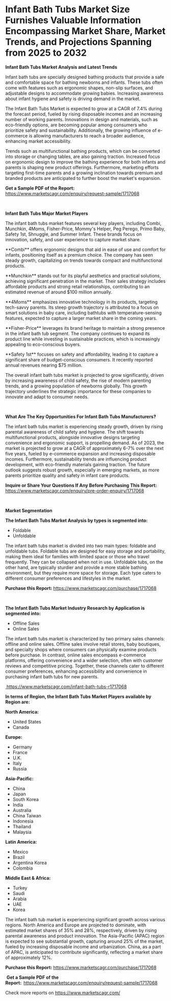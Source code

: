 <p><h1>Infant Bath Tubs Market Size Furnishes Valuable Information Encompassing Market Share, Market Trends, and Projections Spanning from 2025 to 2032</h1></p><p><strong>Infant Bath Tubs Market Analysis and Latest Trends</strong></p>
<p><p>Infant bath tubs are specially designed bathing products that provide a safe and comfortable space for bathing newborns and infants. These tubs often come with features such as ergonomic shapes, non-slip surfaces, and adjustable designs to accommodate growing babies. Increasing awareness about infant hygiene and safety is driving demand in the market.</p><p>The Infant Bath Tubs Market is expected to grow at a CAGR of 7.4% during the forecast period, fueled by rising disposable incomes and an increasing number of working parents. Innovations in design and materials, such as eco-friendly options, are becoming popular among consumers who prioritize safety and sustainability. Additionally, the growing influence of e-commerce is allowing manufacturers to reach a broader audience, enhancing market accessibility.</p><p>Trends such as multifunctional bathing products, which can be converted into storage or changing tables, are also gaining traction. Increased focus on ergonomic design to improve the bathing experience for both infants and parents is shaping new product offerings. Furthermore, marketing efforts targeting first-time parents and a growing inclination towards premium and branded products are anticipated to further boost the market's expansion.</p></p>
<p><strong>Get a Sample PDF of the Report:&nbsp;</strong> <a href="https://www.marketscagr.com/enquiry/request-sample/1717068?utm_campaign=3019&utm_medium=2&utm_source=Github&utm_content=ia&utm_term=04042025&utm_id=infant-bath-tubs">https://www.marketscagr.com/enquiry/request-sample/1717068</a></p>
<p>&nbsp;</p>
<p><strong>Infant Bath Tubs Major Market Players</strong></p>
<p><p>The infant bath tubs market features several key players, including Combi, Munchkin, 4Moms, Fisher-Price, Mommy's Helper, Peg Perego, Primo Baby, Safety 1st, Shnuggle, and Summer Infant. These brands focus on innovation, safety, and user experience to capture market share.</p><p>**Combi** offers ergonomic designs that aid in ease of use and comfort for infants, positioning itself as a premium choice. The company has seen steady growth, capitalizing on trends towards compact and multifunctional products. </p><p>**Munchkin** stands out for its playful aesthetics and practical solutions, achieving significant penetration in the market. Their sales strategy includes affordable products and strong retail relationships, contributing to an estimated revenue of around $100 million annually.</p><p>**4Moms** emphasizes innovative technology in its products, targeting tech-savvy parents. Its steep growth trajectory is attributed to a focus on smart solutions in baby care, including bathtubs with temperature-sensing features, expected to capture a larger market share in the coming years.</p><p>**Fisher-Price** leverages its brand heritage to maintain a strong presence in the infant bath tub segment. The company continues to expand its product line while investing in sustainable practices, which is increasingly appealing to eco-conscious buyers.</p><p>**Safety 1st** focuses on safety and affordability, leading it to capture a significant share of budget-conscious consumers. It recently reported annual revenues nearing $75 million.</p><p>The overall infant bath tubs market is projected to grow significantly, driven by increasing awareness of child safety, the rise of modern parenting trends, and a growing population of newborns globally. This growth trajectory underlines the strategic importance for these companies to innovate and adapt to consumer needs.</p></p>
<p>&nbsp;</p>
<p><strong>What Are The Key Opportunities For Infant Bath Tubs Manufacturers?</strong></p>
<p><p>The infant bath tubs market is experiencing steady growth, driven by rising parental awareness of child safety and hygiene. The shift towards multifunctional products, alongside innovative designs targeting convenience and ergonomic support, is propelling demand. As of 2023, the market is projected to grow at a CAGR of approximately 6-7% over the next five years, fueled by e-commerce expansion and increasing disposable incomes. Furthermore, sustainability trends are influencing product development, with eco-friendly materials gaining traction. The future outlook suggests robust growth, especially in emerging markets, as more parents prioritize quality and safety in infant care products.</p></p>
<p><strong>Inquire or Share Your Questions If Any Before Purchasing This Report:</strong> <a href="https://www.marketscagr.com/enquiry/pre-order-enquiry/1717068?utm_campaign=3019&utm_medium=2&utm_source=Github&utm_content=ia&utm_term=04042025&utm_id=infant-bath-tubs">https://www.marketscagr.com/enquiry/pre-order-enquiry/1717068</a></p>
<p>&nbsp;</p>
<p><strong>Market Segmentation</strong></p>
<p><strong>The Infant Bath Tubs Market Analysis by types is segmented into:</strong></p>
<p><ul><li>Foldable</li><li>Unfoldable</li></ul></p>
<p><p>The infant bath tubs market is divided into two main types: foldable and unfoldable tubs. Foldable tubs are designed for easy storage and portability, making them ideal for families with limited space or those who travel frequently. They can be collapsed when not in use. Unfoldable tubs, on the other hand, are typically sturdier and provide a more stable bathing environment, but they require more space for storage. Each type caters to different consumer preferences and lifestyles in the market.</p></p>
<p><strong>Purchase this Report:&nbsp;</strong><a href="https://www.marketscagr.com/purchase/1717068?utm_campaign=3019&utm_medium=2&utm_source=Github&utm_content=ia&utm_term=04042025&utm_id=infant-bath-tubs">https://www.marketscagr.com/purchase/1717068</a></p>
<p>&nbsp;</p>
<p><strong>The Infant Bath Tubs Market Industry Research by Application is segmented into:</strong></p>
<p><ul><li>Offline Sales</li><li>Online Sales</li></ul></p>
<p><p>The infant bath tubs market is characterized by two primary sales channels: offline and online sales. Offline sales involve retail stores, baby boutiques, and specialty shops where consumers can physically examine products before purchase. In contrast, online sales encompass e-commerce platforms, offering convenience and a wider selection, often with customer reviews and competitive pricing. Together, these channels cater to different consumer preferences, enhancing accessibility and convenience in purchasing infant bath tubs for new parents.</p></p>
<p><a href="https://www.marketscagr.com/infant-bath-tubs-r1717068?utm_campaign=3019&utm_medium=2&utm_source=Github&utm_content=ia&utm_term=04042025&utm_id=infant-bath-tubs">&nbsp;https://www.marketscagr.com/infant-bath-tubs-r1717068</a></p>
<p><strong>In terms of Region, the Infant Bath Tubs Market Players available by Region are:</strong></p>
<p>
    <p> <strong> North America: </strong>
        <ul>
            <li>United States</li>
            <li>Canada</li>
        </ul>
        </p> 
    <p> <strong> Europe: </strong>
        <ul>
            <li>Germany</li>
            <li>France</li>
            <li>U.K.</li>
            <li>Italy</li>
            <li>Russia</li>
        </ul>
        </p> 
    <p> <strong> Asia-Pacific: </strong>
        <ul>
            <li>China</li>
            <li>Japan</li>
            <li>South Korea</li>
            <li>India</li>
            <li>Australia</li>
            <li>China Taiwan</li>
            <li>Indonesia</li>
            <li>Thailand</li>
            <li>Malaysia</li>
        </ul>
        </p> 
    <p> <strong> Latin America: </strong>
        <ul>
            <li>Mexico</li>
            <li>Brazil</li>
            <li>Argentina Korea</li>
            <li>Colombia</li>
        </ul>
        </p> 
    <p> <strong> Middle East & Africa: </strong>
        <ul>
            <li>Turkey</li>
            <li>Saudi</li>
            <li>Arabia</li>
            <li>UAE</li>
            <li>Korea</li>
        </ul>
    </p>
    </p>
<p><p>The infant bath tub market is experiencing significant growth across various regions. North America and Europe are projected to dominate, with estimated market shares of 35% and 28%, respectively, driven by rising parental awareness and product innovation. The Asia-Pacific (APAC) region is expected to see substantial growth, capturing around 25% of the market, fueled by increasing disposable income and urbanization. China, as a part of APAC, is anticipated to contribute significantly, reflecting a market share of approximately 12%.</p></p>
<p><strong>Purchase this Report: </strong><a href="https://www.marketscagr.com/purchase/1717068?utm_campaign=3019&utm_medium=2&utm_source=Github&utm_content=ia&utm_term=04042025&utm_id=infant-bath-tubs">https://www.marketscagr.com/purchase/1717068</a></p>
<p>&nbsp;<strong>Get a Sample PDF of the Report:&nbsp;&nbsp;</strong><a href="https://www.marketscagr.com/enquiry/request-sample/1717068?utm_campaign=3019&utm_medium=2&utm_source=Github&utm_content=ia&utm_term=04042025&utm_id=infant-bath-tubs">https://www.marketscagr.com/enquiry/request-sample/1717068</a></p>
<p><strong></strong></p>
<p>Check more reports on <a href="https://www.marketscagr.com/?utm_campaign=3019&utm_medium=2&utm_source=Github&utm_content=ia&utm_term=04042025&utm_id=infant-bath-tubs">https://www.marketscagr.com/</a></p>